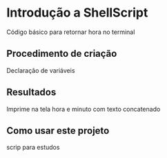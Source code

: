 # Introdução a ShellScript

Código básico para retornar hora no terminal

## Procedimento de criação

Declaração de variáveis

## Resultados
Imprime na tela hora e minuto com texto concatenado

## Como usar este projeto
scrip para estudos




